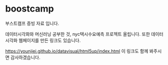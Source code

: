 # boostcamp
부스트캠프 증빙 자료 입니다.

데이터시각화와 머신러닝 공부한 것, nyc택시수요예측 프로젝트 올립니다.
또한 데이터 시각화 웹페이지를 만든 링크도 있습니다.

https://younjiei.github.io/datavisual/html5up/index.html
이 링크도 함께 봐주시면 감사하겠습니다.
